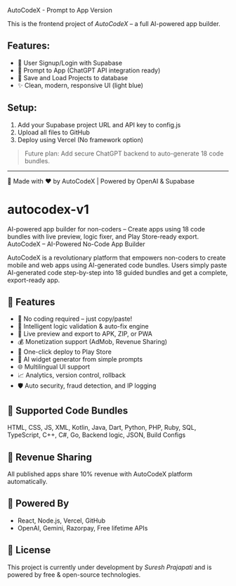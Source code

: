 AutoCodeX - Prompt to App Version

This is the frontend project of *AutoCodeX* – a full AI-powered app builder.

## Features:
- 🔐 User Signup/Login with Supabase
- 🧠 Prompt to App (ChatGPT API integration ready)
- 💾 Save and Load Projects to database
- ✨ Clean, modern, responsive UI (light blue)

## Setup:
1. Add your Supabase project URL and API key to config.js
2. Upload all files to GitHub
3. Deploy using Vercel (No framework option)

> Future plan: Add secure ChatGPT backend to auto-generate 18 code bundles.

---

🔗 Made with ❤️ by AutoCodeX | Powered by OpenAI & Supabase
# autocodex-v1
AI-powered app builder for non-coders – Create apps using 18 code bundles with live preview, logic fixer, and Play Store-ready export.
AutoCodeX – AI-Powered No-Code App Builder

AutoCodeX is a revolutionary platform that empowers non-coders to create mobile and web apps using AI-generated code bundles. Users simply paste AI-generated code step-by-step into 18 guided bundles and get a complete, export-ready app.

## 🌟 Features

- 🔧 No coding required – just copy/paste!
- 🤖 Intelligent logic validation & auto-fix engine
- 📱 Live preview and export to APK, ZIP, or PWA
- 💰 Monetization support (AdMob, Revenue Sharing)
- 🚀 One-click deploy to Play Store
- 🧠 AI widget generator from simple prompts
- 🌐 Multilingual UI support
- 📈 Analytics, version control, rollback
- 🛡️ Auto security, fraud detection, and IP logging

## 📂 Supported Code Bundles

HTML, CSS, JS, XML, Kotlin, Java, Dart, Python, PHP, Ruby, SQL, TypeScript, C++, C#, Go, Backend logic, JSON, Build Configs

## 💼 Revenue Sharing

All published apps share 10% revenue with AutoCodeX platform automatically.

## 🧠 Powered By

- React, Node.js, Vercel, GitHub
- OpenAI, Gemini, Razorpay, Free lifetime APIs

## 📝 License

This project is currently under development by *Suresh Prajapati* and is powered by free & open-source technologies.
